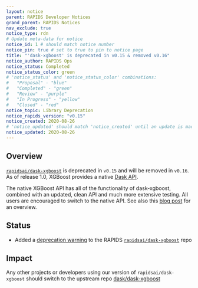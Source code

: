 ```yaml
---
layout: notice
parent: RAPIDS Developer Notices
grand_parent: RAPIDS Notices
nav_exclude: true
notice_type: rdn
# Update meta-data for notice
notice_id: 1 # should match notice number
notice_pin: true # set to true to pin to notice page
title: "'dask-xgboost' is deprecated in v0.15 & removed v0.16"
notice_author: RAPIDS Ops
notice_status: Completed
notice_status_color: green
# 'notice_status' and 'notice_status_color' combinations:
#   "Proposal" - "blue"
#   "Completed" - "green"
#   "Review" - "purple"
#   "In Progress" - "yellow"
#   "Closed" - "red"
notice_topic: Library Deprecation
notice_rapids_version: "v0.15"
notice_created: 2020-08-26
# 'notice_updated' should match 'notice_created' until an update is made
notice_updated: 2020-08-26
---
```


## Overview

[`rapidsai/dask-xgboost`](https://github.com/rapidsai/dask-xgboost) is
deprecated in `v0.15` and will be removed in `v0.16`. As of release 1.0, XGBoost
provides a native [Dask API](https://xgboost.readthedocs.io/en/latest/tutorials/dask.html).

The native XGBoost API has all of the functionality of dask-xgboost, combined
with an updated, clean API and much more extensive testing. All users are
encouraged to switch to the native API. See also this [blog post](https://medium.com/rapids-ai/a-new-official-dask-api-for-xgboost-e8b10f3d1eb7)
for an overview.

## Status

- Added a [deprecation warning](https://github.com/rapidsai/dask-xgboost/pull/4/files)
to the RAPIDS [`rapidsai/dask-xgboost`](https://github.com/rapidsai/dask-xgboost)
repo

## Impact

Any other projects or developers using our version of `rapidsai/dask-xgboost`
should switch to the upstream repo [dask/dask-xgboost](https://github.com/dask/dask-xgboost)
